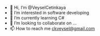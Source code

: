 - 👋 Hi, I’m @VeyselCetinkaya
- 👀 I’m interested in software developing
- 🌱 I’m currently learning C#
- 💞️ I’m looking to collaborate on ...
- 📫 How to reach me ckveysel@gmail.com

<!---
VeyselCetinkaya/VeyselCetinkaya is a ✨ special ✨ repository because its `README.md` (this file) appears on your GitHub profile.
You can click the Preview link to take a look at your changes.
--->

